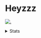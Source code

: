 # Heyzzz  

[![.](https://skillicons.dev/icons?i=js,java)](https://skillicons.dev)  

<details>
<summary>Stats</summary
<!--START_SECTION:waka-->

```text
JavaScript   17 hrs 13 mins  ████████████████████░░░░░   79.60 %
CSS          3 hrs 6 mins    ███▓░░░░░░░░░░░░░░░░░░░░░   14.37 %
JSON         1 hr 1 min      █▒░░░░░░░░░░░░░░░░░░░░░░░   04.75 %
HTML         6 mins          ░░░░░░░░░░░░░░░░░░░░░░░░░   00.49 %
Markdown     5 mins          ░░░░░░░░░░░░░░░░░░░░░░░░░   00.42 %
Bash         1 min           ░░░░░░░░░░░░░░░░░░░░░░░░░   00.13 %
```

<!--END_SECTION:waka-->
</details>
